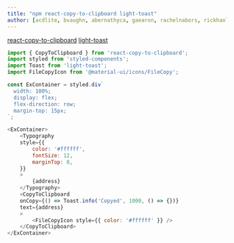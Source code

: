 ```yaml
---
title: "npm react-copy-to-clipboard light-toast"
author: [acdlite, bvaughn, abernathyca, gaearon, rachelnabors, rickhanlonii, sebmarkbage, sethwebster]
---
```


[react-copy-to-clipboard](https://www.npmjs.com/package/react-copy-to-clipboard)
[light-toast](https://www.npmjs.com/package/light-toast)

```js
import { CopyToClipboard } from 'react-copy-to-clipboard';
import styled from 'styled-components';
import Toast from 'light-toast';
import FileCopyIcon from '@material-ui/icons/FileCopy';

const ExContainer = styled.div`
  width: 100%;
  display: flex;
  flex-direction: row;
  margin-top: 15px;
`;

<ExContainer>
    <Typography
    style={{
        color: '#ffffff',
        fontSize: 12,
        marginTop: 8,
    }}
    >
        {address}
    </Typography>
    <CopyToClipboard
    onCopy={() => Toast.info('Copyed', 1000, () => {})}
    text={address}
    >
        <FileCopyIcon style={{ color: '#ffffff' }} />
    </CopyToClipboard>
</ExContainer>
```

